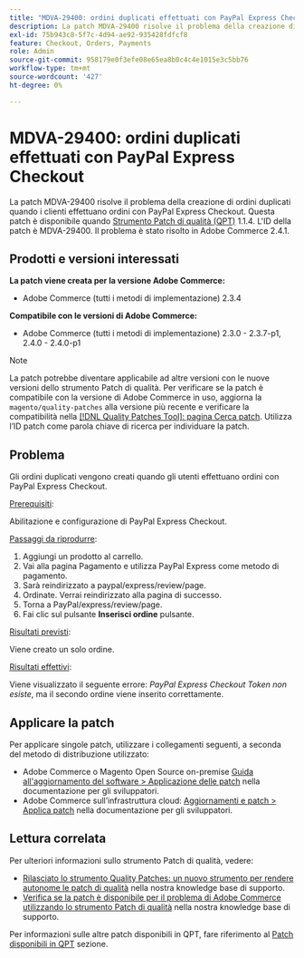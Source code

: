 ```yaml
---
title: "MDVA-29400: ordini duplicati effettuati con PayPal Express Checkout"
description: La patch MDVA-29400 risolve il problema della creazione di ordini duplicati quando i clienti effettuano ordini con PayPal Express Checkout. Questa patch è disponibile quando è installato [Quality Patches Tool (QPT)](/help/announcements/adobe-commerce-announcements/magento-quality-patches-released-new-tool-to-self-serve-quality-patches.md) 1.1.4. L'ID della patch è MDVA-29400. Il problema è stato risolto in Adobe Commerce 2.4.1.
exl-id: 75b943c8-5f7c-4d94-ae92-935428fdfcf8
feature: Checkout, Orders, Payments
role: Admin
source-git-commit: 958179e0f3efe08e65ea8b0c4c4e1015e3c5bb76
workflow-type: tm+mt
source-wordcount: '427'
ht-degree: 0%

---
```


# MDVA-29400: ordini duplicati effettuati con PayPal Express Checkout

La patch MDVA-29400 risolve il problema della creazione di ordini duplicati quando i clienti effettuano ordini con PayPal Express Checkout. Questa patch è disponibile quando [Strumento Patch di qualità (QPT)](/help/announcements/adobe-commerce-announcements/magento-quality-patches-released-new-tool-to-self-serve-quality-patches.md) 1.1.4. L&#39;ID della patch è MDVA-29400. Il problema è stato risolto in Adobe Commerce 2.4.1.

## Prodotti e versioni interessati

**La patch viene creata per la versione Adobe Commerce:**

* Adobe Commerce (tutti i metodi di implementazione) 2.3.4

**Compatibile con le versioni di Adobe Commerce:**

* Adobe Commerce (tutti i metodi di implementazione) 2.3.0 - 2.3.7-p1, 2.4.0 - 2.4.0-p1

>[!NOTE]
>
>La patch potrebbe diventare applicabile ad altre versioni con le nuove versioni dello strumento Patch di qualità. Per verificare se la patch è compatibile con la versione di Adobe Commerce in uso, aggiorna la `magento/quality-patches` alla versione più recente e verificare la compatibilità nella [[!DNL Quality Patches Tool]: pagina Cerca patch](https://devdocs.magento.com/quality-patches/tool.html#patch-grid). Utilizza l’ID patch come parola chiave di ricerca per individuare la patch.

## Problema

Gli ordini duplicati vengono creati quando gli utenti effettuano ordini con PayPal Express Checkout.

<u>Prerequisiti</u>:

Abilitazione e configurazione di PayPal Express Checkout.

<u>Passaggi da riprodurre</u>:

1. Aggiungi un prodotto al carrello.
1. Vai alla pagina Pagamento e utilizza PayPal Express come metodo di pagamento.
1. Sarà reindirizzato a paypal/express/review/page.
1. Ordinate. Verrai reindirizzato alla pagina di successo.
1. Torna a PayPal/express/review/page.
1. Fai clic sul pulsante **Inserisci ordine** pulsante.

<u>Risultati previsti</u>:

Viene creato un solo ordine.

<u>Risultati effettivi</u>:

Viene visualizzato il seguente errore: *PayPal Express Checkout Token non esiste*, ma il secondo ordine viene inserito correttamente.

## Applicare la patch

Per applicare singole patch, utilizzare i collegamenti seguenti, a seconda del metodo di distribuzione utilizzato:

* Adobe Commerce o Magento Open Source on-premise [Guida all&#39;aggiornamento del software > Applicazione delle patch](https://devdocs.magento.com/guides/v2.4/comp-mgr/patching/mqp.html) nella documentazione per gli sviluppatori.
* Adobe Commerce sull’infrastruttura cloud: [Aggiornamenti e patch > Applica patch](https://devdocs.magento.com/cloud/project/project-patch.html) nella documentazione per gli sviluppatori.

## Lettura correlata

Per ulteriori informazioni sullo strumento Patch di qualità, vedere:

* [Rilasciato lo strumento Quality Patches: un nuovo strumento per rendere autonome le patch di qualità](/help/announcements/adobe-commerce-announcements/magento-quality-patches-released-new-tool-to-self-serve-quality-patches.md) nella nostra knowledge base di supporto.
* [Verifica se la patch è disponibile per il problema di Adobe Commerce utilizzando lo strumento Patch di qualità](/help/support-tools/patches-available-in-qpt-tool/check-patch-for-magento-issue-with-magento-quality-patches.md) nella nostra knowledge base di supporto.

Per informazioni sulle altre patch disponibili in QPT, fare riferimento al [Patch disponibili in QPT](https://support.magento.com/hc/en-us/sections/360010506631-Patches-available-in-MQP-tool-) sezione.
